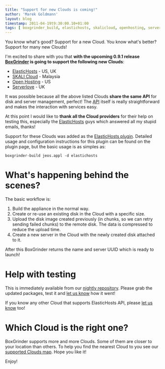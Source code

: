 ```yaml
---
title: "Support for new Clouds is coming!"
author: 'Marek Goldmann'
layout: blog
timestamp: 2011-04-19t9:30:00.10+01:00
tags: [ boxgrinder_build, elastichosts, skalicloud, openhosting, serverlove ]
---
```


You know what's good? Support for a new Cloud. You know what's better? Support for many new Clouds!

I'm excited to share with you that **with the upcoming 0.9.1  release [BoxGrinder](/) is going to support the following new Clouds**:

* [ElasticHosts](http://www.elastichosts.com/) - US, UK
* [SKALI Cloud](http://www.skalicloud.com/) - Malaysia
* [Open Hosting](http://www.openhosting.com/) - US
* [Serverlove](http://www.serverlove.com/) - UK

It was possible because all the above listed Clouds **share the same API** for disk and server management, perfect! The
[API](http://www.elastichosts.com/cloud-hosting/api) itself is really straightforward and makes the interaction with
services easy.

At this point I would like to **thank all the Cloud providers** for their help on testing this, especially the
[ElasticHosts](http://www.elastichosts.com/) guys which answered all my stupid emails, thanks!

Support for these Clouds was added as the [ElasticHosts plugin](/tutorials/boxgrinder-build-plugins/#ElasticHosts_Delivery_Plugin).
Detailed usage and configuration instructions for this plugin can be found on the plugin page, but the basic usage
is as simples as:

    boxgrinder-build jeos.appl -d elastichosts

# What's happening behind the scenes?

The basic workflow is:

1. Build the appliance in the normal way.
2. Create or re-use an existing disk in the Cloud with a specific size.
3. Upload the disk image created previously (in chunks, so we can retry sending failed chunks) to the remote disk. The data is
compressed to reduce the upload time.
4. Create a new server in the Cloud with the newly created disk attached to it.

After this BoxGrinder returns the name and server UUID which is ready to launch!

# Help with testing

This is immediately available from our [nightly repository](/tutorials/boxgrinder-rpm-repositories/#BoxGrinder_Build_nightly_repository).
Please grab the updated packages, test it and [let us know](/community/) how it went!

If you know any other Cloud that supports ElasticHosts API, please [let us know](/community/) too!

# Which Cloud is the right one?

BoxGrinder supports more and more Clouds. Some of them are closer to your location than others. To help you find the nearest
Cloud to you see our [supported Clouds map](/cloud-locations/). Hope you like it!

Enjoy!

